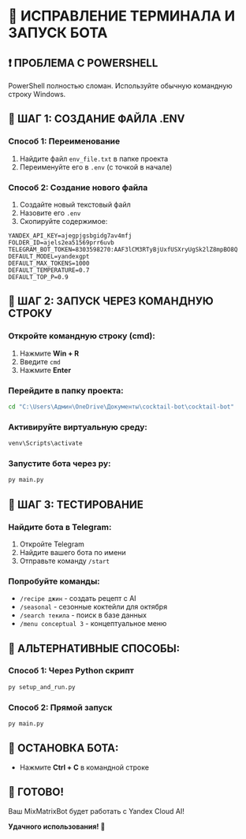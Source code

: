 # 🚀 ИСПРАВЛЕНИЕ ТЕРМИНАЛА И ЗАПУСК БОТА

## ❗ ПРОБЛЕМА С POWERSHELL
PowerShell полностью сломан. Используйте обычную командную строку Windows.

## 📝 ШАГ 1: СОЗДАНИЕ ФАЙЛА .ENV

### Способ 1: Переименование
1. Найдите файл `env_file.txt` в папке проекта
2. Переименуйте его в `.env` (с точкой в начале)

### Способ 2: Создание нового файла
1. Создайте новый текстовый файл
2. Назовите его `.env`
3. Скопируйте содержимое:

```env
YANDEX_API_KEY=ajegpjgsbgidg7av4mfj
FOLDER_ID=ajels2ea51569prr6uvb
TELEGRAM_BOT_TOKEN=8303598270:AAF3lCM3RTyBjUxfUSXryUgSk2lZ8mpBO8Q
DEFAULT_MODEL=yandexgpt
DEFAULT_MAX_TOKENS=1000
DEFAULT_TEMPERATURE=0.7
DEFAULT_TOP_P=0.9
```

## 🚀 ШАГ 2: ЗАПУСК ЧЕРЕЗ КОМАНДНУЮ СТРОКУ

### Откройте командную строку (cmd):
1. Нажмите **Win + R**
2. Введите `cmd`
3. Нажмите **Enter**

### Перейдите в папку проекта:
```cmd
cd "C:\Users\Админ\OneDrive\Документы\cocktail-bot\cocktail-bot"
```

### Активируйте виртуальную среду:
```cmd
venv\Scripts\activate
```

### Запустите бота через py:
```cmd
py main.py
```

## 🎯 ШАГ 3: ТЕСТИРОВАНИЕ

### Найдите бота в Telegram:
1. Откройте Telegram
2. Найдите вашего бота по имени
3. Отправьте команду `/start`

### Попробуйте команды:
- `/recipe джин` - создать рецепт с AI
- `/seasonal` - сезонные коктейли для октября
- `/search текила` - поиск в базе данных
- `/menu conceptual 3` - концептуальное меню

## 🔧 АЛЬТЕРНАТИВНЫЕ СПОСОБЫ:

### Способ 1: Через Python скрипт
```cmd
py setup_and_run.py
```

### Способ 2: Прямой запуск
```cmd
py main.py
```

## 🛑 ОСТАНОВКА БОТА:
- Нажмите **Ctrl + C** в командной строке

## 🎉 ГОТОВО!

Ваш MixMatrixBot будет работать с Yandex Cloud AI!

**Удачного использования! 🍹**



